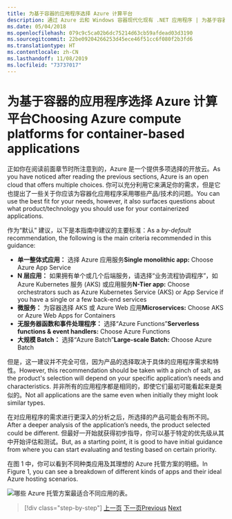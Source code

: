 ```yaml
---
title: 为基于容器的应用程序选择 Azure 计算平台
description: 通过 Azure 云和 Windows 容器现代化现有 .NET 应用程序 | 为基于容器的应用程序选择 Azure 计算平台
ms.date: 05/04/2018
ms.openlocfilehash: 079c9c5ca02b6dc75214d63cb59afdead03d3190
ms.sourcegitcommit: 22be09204266253d45ece46f51cc6f080f2b3fd6
ms.translationtype: HT
ms.contentlocale: zh-CN
ms.lasthandoff: 11/08/2019
ms.locfileid: "73737017"
---
```

# <a name="choosing-azure-compute-platforms-for-container-based-applications"></a><span data-ttu-id="f3529-103">为基于容器的应用程序选择 Azure 计算平台</span><span class="sxs-lookup"><span data-stu-id="f3529-103">Choosing Azure compute platforms for container-based applications</span></span>

<span data-ttu-id="f3529-104">正如你在阅读前面章节时所注意到的，Azure 是一个提供多项选择的开放云。</span><span class="sxs-lookup"><span data-stu-id="f3529-104">As you have noticed after reading the previous sections, Azure is an open cloud that offers multiple choices.</span></span> <span data-ttu-id="f3529-105">你可以充分利用它来满足你的需求，但是它也提出了一些关于你应该为容器化应用程序采用哪些产品/技术的问题。</span><span class="sxs-lookup"><span data-stu-id="f3529-105">You can use the best fit for your needs, however, it also surfaces questions about what product/technology you should use for your containerized applications.</span></span>

<span data-ttu-id="f3529-106">作为“默认”  建议，以下是本指南中建议的主要标准：</span><span class="sxs-lookup"><span data-stu-id="f3529-106">As a *by-default* recommendation, the following is the main criteria recommended in this guidance:</span></span>

- <span data-ttu-id="f3529-107">**单一整体式应用：** 选择 Azure 应用服务</span><span class="sxs-lookup"><span data-stu-id="f3529-107">**Single monolithic app:** Choose Azure App Service</span></span>
- <span data-ttu-id="f3529-108">**N 层应用：** 如果拥有单个或几个后端服务，请选择“业务流程协调程序”，如 Azure Kubernetes 服务 (AKS) 或应用服务</span><span class="sxs-lookup"><span data-stu-id="f3529-108">**N-Tier app:** Choose orchestrators such as Azure Kubernetes Service (AKS) or App Service if you have a single or a few back-end services</span></span>
- <span data-ttu-id="f3529-109">**微服务：** 为容器选择 AKS 或 Azure Web 应用</span><span class="sxs-lookup"><span data-stu-id="f3529-109">**Microservices:** Choose AKS or Azure Web Apps for Containers</span></span>
- <span data-ttu-id="f3529-110">**无服务器函数和事件处理程序：** 选择“Azure Functions”</span><span class="sxs-lookup"><span data-stu-id="f3529-110">**Serverless functions & event handlers:** Choose Azure Functions</span></span>
- <span data-ttu-id="f3529-111">**大规模 Batch：** 选择“Azure Batch”</span><span class="sxs-lookup"><span data-stu-id="f3529-111">**Large-scale Batch:** Choose Azure Batch</span></span>

<span data-ttu-id="f3529-112">但是，这一建议并不完全可信，因为产品的选择取决于具体的应用程序需求和特性。</span><span class="sxs-lookup"><span data-stu-id="f3529-112">However, this recommendation should be taken with a pinch of salt, as the product's selection will depend on your specific application’s needs and characteristics.</span></span> <span data-ttu-id="f3529-113">并非所有的应用程序都是相同的，即使它们最初可能看起来是类似的。</span><span class="sxs-lookup"><span data-stu-id="f3529-113">Not all applications are the same even when initially they might look similar types.</span></span>

<span data-ttu-id="f3529-114">在对应用程序的需求进行更深入的分析之后，所选择的产品可能会有所不同。</span><span class="sxs-lookup"><span data-stu-id="f3529-114">After a deeper analysis of the application’s needs, the product selected could be different.</span></span> <span data-ttu-id="f3529-115">但最好一开始就获得初步指导，你可以基于特定的优先级从其中开始评估和测试。</span><span class="sxs-lookup"><span data-stu-id="f3529-115">But, as a starting point, it is good to have initial guidance from where you can start evaluating and testing based on certain priority.</span></span>

<span data-ttu-id="f3529-116">在图 1 中，你可以看到不同种类应用及其理想的 Azure 托管方案的明细。</span><span class="sxs-lookup"><span data-stu-id="f3529-116">In Figure 1, you can see a breakdown of different kinds of apps and their ideal Azure hosting scenarios.</span></span>

![哪些 Azure 托管方案最适合不同应用的表。](./media/choosing-azure-compute-options-for-container-based-applications/azure-hosting-scenarios-for-apps.png)

> [!div class="step-by-step"]
> <span data-ttu-id="f3529-118">[上一页](when-to-deploy-windows-containers-to-azure-container-service-kubernetes.md)
> [下一页](build-resilient-services-ready-for-the-cloud-embrace-transient-failures-in-the-cloud.md)</span><span class="sxs-lookup"><span data-stu-id="f3529-118">[Previous](when-to-deploy-windows-containers-to-azure-container-service-kubernetes.md)
[Next](build-resilient-services-ready-for-the-cloud-embrace-transient-failures-in-the-cloud.md)</span></span>
